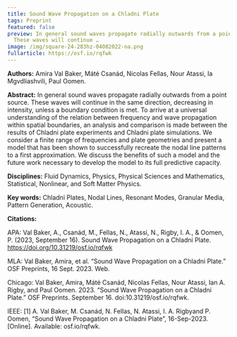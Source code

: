 ```yaml
---
title: Sound Wave Propagation on a Chladni Plate
tags: Preprint
featured: false
preview: In general sound waves propagate radially outwards from a point source.
  These waves will continue …
image: /img/square-24-283hz-04082022-na.png
fullarticle: https://osf.io/rqfwk
---
```

**Authors:** Amira Val Baker, Máté Csanád, Nicolas Fellas, Nour Atassi, Ia Mgvdliashvili, Paul Oomen.

**Abstract:** In general sound waves propagate radially outwards from a point source. These waves will continue in the same direction, decreasing in intensity, unless a boundary condition is met. To arrive at a universal understanding of the relation between frequency and wave propagation within spatial boundaries, an analysis and comparison is made between the results of Chladni plate experiments and Chladni plate simulations. We consider a finite range of frequencies and plate geometries and present a model that has been shown to successfully recreate the nodal line patterns to a first approximation. We discuss the benefits of such a model and the future work necessary to develop the model to its full predictive capacity.

**Disciplines:** Fluid Dynamics, Physics, Physical Sciences and Mathematics, Statistical, Nonlinear, and Soft Matter Physics.

**Key words:**  Chladni Plates, Nodal Lines, Resonant Modes, Granular Media, Pattern Generation, Acoustic.

**Citations:**

APA: Val Baker, A., Csanád, M., Fellas, N., Atassi, N., Rigby, I. A., & Oomen, P. (2023, September 16). Sound Wave Propagation on a Chladni Plate. https://doi.org/10.31219/osf.io/rqfwk

MLA: Val Baker, Amira, et al. “Sound Wave Propagation on a Chladni Plate.” OSF Preprints, 16 Sept. 2023. Web.

Chicago: Val Baker, Amira, Máté Csanád, Nicolas Fellas, Nour Atassi, Ian A. Rigby, and Paul Oomen. 2023. “Sound Wave Propagation on a Chladni Plate.” OSF Preprints. September 16. doi:10.31219/osf.io/rqfwk.

IEEE: \[1] A. Val Baker, M. Csanád, N. Fellas, N. Atassi, I. A. Rigbyand P. Oomen, “Sound Wave Propagation on a Chladni Plate”, 16-Sep-2023. \[Online]. Available: osf.io/rqfwk.
